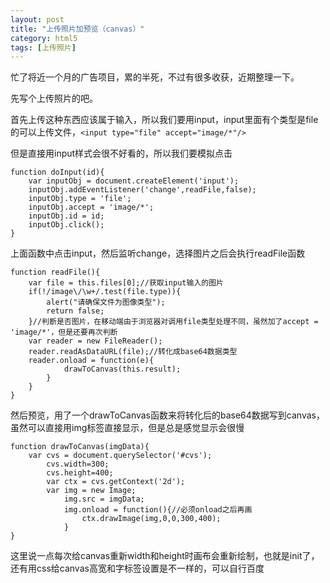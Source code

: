 ```yaml
---
layout: post
title: "上传照片加预览（canvas）"
category: html5
tags: [上传照片]
---
```

忙了将近一个月的广告项目，累的半死，不过有很多收获，近期整理一下。

先写个上传照片的吧。

首先上传这种东西应该属于输入，所以我们要用input，input里面有个类型是file的可以上传文件，`<input type="file" accept="image/*"/>`

<!-- more -->
但是直接用input样式会很不好看的，所以我们要模拟点击

    function doInput(id){
        var inputObj = document.createElement('input');
        inputObj.addEventListener('change',readFile,false);
        inputObj.type = 'file';
        inputObj.accept = 'image/*';
        inputObj.id = id;
        inputObj.click();
    }

上面函数中点击input，然后监听change，选择图片之后会执行readFile函数

    function readFile(){
        var file = this.files[0];//获取input输入的图片
        if(!/image\/\w+/.test(file.type)){
            alert("请确保文件为图像类型");
            return false;
        }//判断是否图片，在移动端由于浏览器对调用file类型处理不同，虽然加了accept = 'image/*'，但是还要再次判断
        var reader = new FileReader();
        reader.readAsDataURL(file);//转化成base64数据类型
        reader.onload = function(e){
                drawToCanvas(this.result);
            }
        }
    }

然后预览，用了一个drawToCanvas函数来将转化后的base64数据写到canvas，虽然可以直接用img标签直接显示，但是总是感觉显示会很慢

    function drawToCanvas(imgData){
        var cvs = document.querySelector('#cvs');
            cvs.width=300;
            cvs.height=400;
            var ctx = cvs.getContext('2d');
            var img = new Image;
                img.src = imgData;
                img.onload = function(){//必须onload之后再画
                    ctx.drawImage(img,0,0,300,400);
                }
    }

这里说一点每次给canvas重新width和height时画布会重新绘制，也就是init了，还有用css给canvas高宽和字标签设置是不一样的，可以自行百度